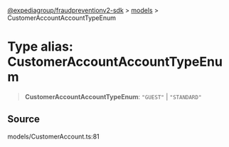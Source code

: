 [@expediagroup/fraudpreventionv2-sdk](../../index.md) > [models](../index.md) > CustomerAccountAccountTypeEnum

# Type alias: CustomerAccountAccountTypeEnum

> **CustomerAccountAccountTypeEnum**: `"GUEST"` \| `"STANDARD"`

## Source

models/CustomerAccount.ts:81

